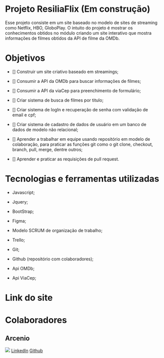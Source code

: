 # Projeto ResiliaFlix (Em construção)

Esse projeto consiste em um site baseado no modelo de sites de streaming como Netflix, HBO, GloboPlay. O intuito do projeto é mostrar os conhecimentos obtidos no módulo criando um site interativo que mostra informações de filmes obtidos da API de filme da OMDb.

# Objetivos

- [] Construir um site criativo baseado em streamings;

- [] Consumir a API da OMDb para buscar informações de filmes;

- [] Consumir a API da viaCep para preenchimento de formulário;

- [] Criar sistema de busca de filmes por titulo;

- [] Criar sistema de logIn e recuperação de senha com validação de email e cpf;

- [] Criar sistema de cadastro de dados de usuário em um banco de dados de modelo não relacional;

- [] Aprender a trabalhar em equipe usando repositório em modelo de colaboração, para praticar as funções git como o git clone, checkout, branch, pull, merge, dentre outros;

- [] Aprender e praticar as requisições de pull request.

# Tecnologias e ferramentas utilizadas

 - Javascript;

 - Jquery;

 - BootStrap;

 - Figma;

 - Modelo SCRUM de organização de trabalho;

 - Trello;

 - Git;

 - Github (repositório com colaboradores);

 - Api OMDb;

 - Api ViaCep;

 # Link do site

 []()

 # Colaboradores

 <div>
   <h2>Arcenio</h2>
   <img src="./img/Arcenio.png">
   <a href="https://www.linkedin.com/in/arceniofso/">LinkedIn</a>
   <a href="https://github.com/ArcenioSouza">Github</a>
 </div>

